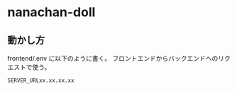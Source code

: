 # nanachan-doll

## 動かし方
frontend/.env に以下のように書く。
フロントエンドからバックエンドへのリクエストで使う。
```:frontend/.env
SERVER_URLxx.xx.xx.xx
```
